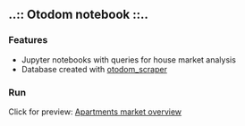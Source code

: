 ## ..:: Otodom notebook ::..


### Features
- Jupyter notebooks with queries for house market analysis 
- Database created with <a href="https://github.com/BartoszTonia/otodom_scraper">otodom_scraper</a>


### Run 

Click for preview: 
<a href="https://nbviewer.jupyter.org/github/BartoszTonia/otodom_notebook/blob/master/sell_apartment_overview.ipynb"> Apartments market overview</a>


